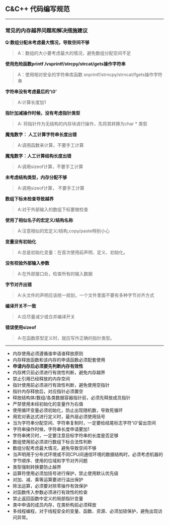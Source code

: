 ## C&C++ 代码编写规范

----------
### 常见的内存越界问题和解决措施建议  
**Q:数组分配未考虑最大情况，导致空间不够**  
> A：数组的大小要考虑最大的情况，避免数组分配空间不足  

**使用危险函数printf /vsprintf/strcpy/strcat/gets操作字符串**
> A：使用相对安全的字符串库函数 snprintf/strncpy/strncat/fgets操作字符串  

**字符串没有考虑最后的‘\0’**  
> A:计算长度加1

**指针加减操作时候，没有考虑指针类型**
> A: 将指针作为无结构的内存块进行操作，先将其转换为char * 类型

**魔鬼数字： 人工计算字符串长度出错**
> A:调用函数来计算，不要手工计算

**魔鬼数字：人工计算结构长度出错**
> A:调用sizeof计算，不要手工计算

**未考虑结构类型，内存分配不够**
> A:调用sizeof计算， 不要手工计算

**数组下标未检查导致越界**
>A:对于外部输入的数组下标要做检查  

**使用了相似名子的宏定义/结构名称**
>A:注意相似的宏定义/结构,copy/paste特别小心

**变量没有初始化**
>A:总是初始化变量：在首次使用前声明、定义、初始化。

**没有校验外部输入参数**
>A:在外部接口处，检查所有的输入数据

**字节对齐出错**
>A:头文件的声明应该统一规划，一个文件里面不要有多种字节对齐方式

**编译开关不一致**
>A:应尽量减少或合并编译开关

**错误使用sizeof**
>A:在函数原型定义时，就应写作正确的指针类型。

----------

- 内存使用必须遵循谁申请谁释放原则
- 内存释放函数和该内存的申请函数必须配套使用
- **申请内存后必须要先判断内存有效性**
- 内存拷贝前必须进行有效性判断，避免内存越界
- 禁止引用已经释放的内存空间
- 指针使用前必须进行有效性判断，避免使用空指针
- 指针内存释放后，对应指针必须置空
- 释放结构体/数组/各类数据容器指针前，必须先释放成员指针
- 严禁使用未经初始化的变量作为右值
- 使用循环变量必须初始化，防止出现随机数，导致死循环
- 用宏对表达式进行定义时，最外层必须使用括号
- 当为字符串分配空间、字符串复制时，一定要给结尾标志字符‘\0’留出空间
- 字符串操作时候，字符串长度申请要加1
- 字符串拷贝时，一定要注意目标字符串的长度是否足够
- 数组使用前必须进行数组下标合法性判断
- 数组分配考虑最大情况，避免导致空间不够
- 当声明用于分布式环境或不同CPU间通信环境的数据结构时，必须考虑机器的字节顺序、使用的位域和字节对齐问题
- 类型强制转换要防止越界
- 运算符使用必须加括号进行保护，禁止使用默认优先级
- 对加、减、乘等运算要进行溢出保护
- 除法运算，必须要对除零操作有效保护
- 对函数传入参数必须进行有效性的检查
- 禁止返回函数中定义的局部指针变量
- 类中申请的成员内存，在类析构前必须释放
- 多线程编程，对于线程安全的变量、函数、资源、必须加锁保护，避免出现访问异常。
